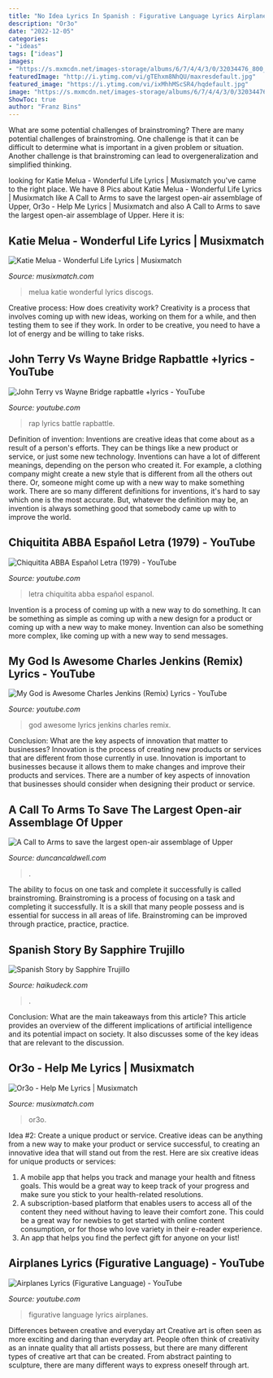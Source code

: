```yaml
---
title: "No Idea Lyrics In Spanish : Figurative Language Lyrics Airplanes"
description: "Or3o"
date: "2022-12-05"
categories:
- "ideas"
tags: ["ideas"]
images:
- "https://s.mxmcdn.net/images-storage/albums/6/7/4/4/3/0/32034476_800_800.jpg"
featuredImage: "http://i.ytimg.com/vi/gTEhxm8NhQU/maxresdefault.jpg"
featured_image: "https://i.ytimg.com/vi/ixMhhMScSR4/hqdefault.jpg"
image: "https://s.mxmcdn.net/images-storage/albums/6/7/4/4/3/0/32034476_800_800.jpg"
ShowToc: true
author: "Franz Bins"
---
```



What are some potential challenges of brainstroming?
There are many potential challenges of brainstroming. One challenge is that it can be difficult to determine what is important in a given problem or situation. Another challenge is that brainstroming can lead to overgeneralization and simplified thinking.

	

		
looking for Katie Melua - Wonderful Life Lyrics | Musixmatch you've came to the right place. We have 8 Pics about Katie Melua - Wonderful Life Lyrics | Musixmatch like A Call to Arms to save the largest open-air assemblage of Upper, Or3o - Help Me Lyrics | Musixmatch and also A Call to Arms to save the largest open-air assemblage of Upper. Here it is:
		
    
## Katie Melua - Wonderful Life Lyrics | Musixmatch

<img loading=lazy src="https://s.mxmcdn.net/images-storage/albums/6/7/4/4/3/0/32034476_800_800.jpg" onerror="this.onerror=null;this.src='https://tse2.mm.bing.net/th?id=OIP.zZbND411C7IaLk9JEuq9JgHaHa&amp;pid=15.1';" alt="Katie Melua - Wonderful Life Lyrics | Musixmatch">

_Source: musixmatch.com_

>melua katie wonderful lyrics discogs. 

	

Creative process: How does creativity work?
Creativity is a process that involves coming up with new ideas, working on them for a while, and then testing them to see if they work. In order to be creative, you need to have a lot of energy and be willing to take risks.

    
## John Terry Vs Wayne Bridge Rapbattle +lyrics - YouTube

<img loading=lazy src="https://i.ytimg.com/vi/ixMhhMScSR4/hqdefault.jpg" onerror="this.onerror=null;this.src='https://tse3.mm.bing.net/th?id=OIP.bXLGo_gLXiMv0P1zsjhMbAHaFj&amp;pid=15.1';" alt="John Terry vs Wayne Bridge rapbattle +lyrics - YouTube">

_Source: youtube.com_

>rap lyrics battle rapbattle. 

	

Definition of invention:
Inventions are creative ideas that come about as a result of a person's efforts. They can be things like a new product or service, or just some new technology. Inventions can have a lot of different meanings, depending on the person who created it. For example, a clothing company might create a new style that is different from all the others out there. Or, someone might come up with a new way to make something work. There are so many different definitions for inventions, it's hard to say which one is the most accurate. But, whatever the definition may be, an invention is always something good that somebody came up with to improve the world.

    
## Chiquitita ABBA Español Letra (1979) - YouTube

<img loading=lazy src="https://i.ytimg.com/vi/Wa_I_XLIHFo/hqdefault.jpg" onerror="this.onerror=null;this.src='https://tse3.mm.bing.net/th?id=OIP.7rpa1Doh_lU3Nv_dIp4CTAHaFj&amp;pid=15.1';" alt="Chiquitita ABBA Español Letra (1979) - YouTube">

_Source: youtube.com_

>letra chiquitita abba español espanol. 

	

Invention is a process of coming up with a new way to do something. It can be something as simple as coming up with a new design for a product or coming up with a new way to make money. Invention can also be something more complex, like coming up with a new way to send messages.

    
## My God Is Awesome Charles Jenkins (Remix) Lyrics - YouTube

<img loading=lazy src="http://i.ytimg.com/vi/gTEhxm8NhQU/maxresdefault.jpg" onerror="this.onerror=null;this.src='https://tse3.mm.bing.net/th?id=OIP.4DPuj6VOLFmMqRvMljyV-QHaEK&amp;pid=15.1';" alt="My God is Awesome Charles Jenkins (Remix) Lyrics - YouTube">

_Source: youtube.com_

>god awesome lyrics jenkins charles remix. 

	

Conclusion: What are the key aspects of innovation that matter to businesses?
Innovation is the process of creating new products or services that are different from those currently in use. Innovation is important to businesses because it allows them to make changes and improve their products and services. There are a number of key aspects of innovation that businesses should consider when designing their product or service.

    
## A Call To Arms To Save The Largest Open-air Assemblage Of Upper

<img loading=lazy src="https://duncancaldwell.com/Site/Call_to_Arms_for_Foz_Coa_files/DSCF8785.jpg" onerror="this.onerror=null;this.src='https://tse1.mm.bing.net/th?id=OIP.XDm_ULs7EVviqMesVHTl_AHaJ4&amp;pid=15.1';" alt="A Call to Arms to save the largest open-air assemblage of Upper">

_Source: duncancaldwell.com_

>. 

	

The ability to focus on one task and complete it successfully is called brainstroming. Brainstroming is a process of focusing on a task and completing it successfully. It is a skill that many people possess and is essential for success in all areas of life. Brainstroming can be improved through practice, practice, practice.

    
## Spanish Story By Sapphire Trujillo

<img loading=lazy src="https://img.haikudeck.com/mg/4B5D877E-47DF-41AE-9303-090412D506C2.jpg" onerror="this.onerror=null;this.src='https://tse2.mm.bing.net/th?id=OIP.Ut5h067nxlBmh94QGdFWzQHaFj&amp;pid=15.1';" alt="Spanish Story by Sapphire Trujillo">

_Source: haikudeck.com_

>. 

	

Conclusion: What are the main takeaways from this article?
This article provides an overview of the different implications of artificial intelligence and its potential impact on society. It also discusses some of the key ideas that are relevant to the discussion.

    
## Or3o - Help Me Lyrics | Musixmatch

<img loading=lazy src="https://s.mxmcdn.net/images-storage/albums5/3/7/7/2/1/9/47912773_500_500.jpg" onerror="this.onerror=null;this.src='https://tse4.mm.bing.net/th?id=OIP.xuDodoJA6QM9y_-BLWMUOQHaHa&amp;pid=15.1';" alt="Or3o - Help Me Lyrics | Musixmatch">

_Source: musixmatch.com_

>or3o. 

	

Idea #2: Create a unique product or service.
Creative ideas can be anything from a new way to make your product or service successful, to creating an innovative idea that will stand out from the rest. Here are six creative ideas for unique products or services: 
1. A mobile app that helps you track and manage your health and fitness goals. This would be a great way to keep track of your progress and make sure you stick to your health-related resolutions. 
2. A subscription-based platform that enables users to access all of the content they need without having to leave their comfort zone. This could be a great way for newbies to get started with online content consumption, or for those who love variety in their e-reader experience. 
3. An app that helps you find the perfect gift for anyone on your list!

    
## Airplanes Lyrics (Figurative Language) - YouTube

<img loading=lazy src="https://i.ytimg.com/vi/kDSbGs0ASLw/maxresdefault.jpg" onerror="this.onerror=null;this.src='https://tse3.mm.bing.net/th?id=OIP.pNhQFfH317WtZ2aHurFkuwHaEK&amp;pid=15.1';" alt="Airplanes Lyrics (Figurative Language) - YouTube">

_Source: youtube.com_

>figurative language lyrics airplanes. 

	

Differences between creative and everyday art
Creative art is often seen as more exciting and daring than everyday art. People often think of creativity as an innate quality that all artists possess, but there are many different types of creative art that can be created. From abstract painting to sculpture, there are many different ways to express oneself through art.

